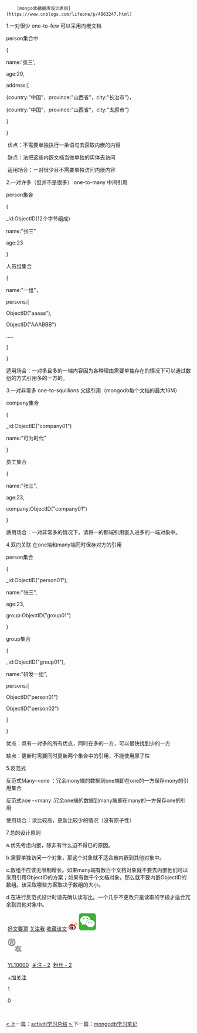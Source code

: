  		[mongodb数据库设计原则](https://www.cnblogs.com/lifeone/p/4863247.html) 	

1.一对很少  one-to-few  可以采用内嵌文档 

person集合中

{

name:'张三',

age:20,

address:[

{country:"中国"，province:"山西省"，city:"长治市"}，

{country:"中国"，province:"山西省"，city:"太原市"}

]

}

​    优点：不需要单独执行一条语句去获取内嵌的内容

​    缺点：法把这些内嵌文档当做单独的实体去访问

​    适用场合：一对很少且不需要单独访问内嵌内容

2.一对许多（但并不是很多） one-to-many  中间引用

person集合

{

_id:ObjectID(12个字节组成)

name:"张三"

age:23

}

人员组集合

{

name:"一组"，

persons:[

ObjectID("aaaaa"),

ObjectID("AAABBB")

.....

]

}

适用场合：一对多且多的一端内容因为各种理由需要单独存在的情况下可以通过数组的方式引用多的一方的。

3.一对非常多 one-to-squillions  父级引用（mongodb每个文档的最大16M）

company集合

{

_id:ObjectID("company01")

name:"可为时代"

}

员工集合

{

name:"张三",

age:23,

company:ObjectID("company01")

}

适用场合：一对非常多的情况下，请将一的那端引用嵌入进多的一端对象中。

4.双向关联  在one端和many端同时保存对方的引用

person集合

{

_id:ObjectID("person01"),

name:"张三",

age:23,

group:ObjectID("group01")

}

group集合

{

_id:ObjectID("group01"),

name:"研发一组",

persons:[

ObjectID("person01")

ObjectID("person02")

]

}

优点：具有一对多的所有优点，同时在多的一方，可以很快找到少的一方

缺点：更新时需要同时更新两个集合中的引用，不能使用原子性

5.反范式

反范式Many-<one ：冗余mony端的数据到one端即在one的一方保存mony的引用集合

反范式noe -<many :冗余one端的数据到many端即在many的一方保存one的引用

使用场合：读比较高，更新比较少的情况（没有原子性）

 

7.总的设计原则

a.优先考虑内嵌，除非有什么迫不得已的原因。

b.需要单独访问一个对象，那这个对象就不适合被内嵌到其他对象中。

c.数组不应该无限制增长。如果many端有数百个文档对象就不要去内嵌他们可以采用引用ObjectID的方案；如果有数千个文档对象，那么就不要内嵌ObjectID的数组。该采取哪些方案取决于数组的大小。

d.在进行反范式设计时请先确认读写比。一个几乎不更改只是读取的字段才适合冗余到其他对象中。

 







​         [好文要顶](javascript:void(0);)             [关注我](javascript:void(0);)     [收藏该文](javascript:void(0);)     [![img](assets/icon_weibo_24.png)](javascript:void(0);)     [![img](assets/wechat.png)](javascript:void(0);) 

![img](assets/sample_face.gif)

​             [YL10000](http://home.cnblogs.com/u/lifeone/)
​             [关注 - 2](http://home.cnblogs.com/u/lifeone/followees)
​             [粉丝 - 2](http://home.cnblogs.com/u/lifeone/followers)         





​                 [+加关注](javascript:void(0);)     

​         1     

​         0     



​     



[« ](https://www.cnblogs.com/lifeone/p/4863234.html) 上一篇：[activiti学习总结](https://www.cnblogs.com/lifeone/p/4863234.html)
[» ](https://www.cnblogs.com/lifeone/p/4863259.html) 下一篇：[mongodb学习笔记](https://www.cnblogs.com/lifeone/p/4863259.html)